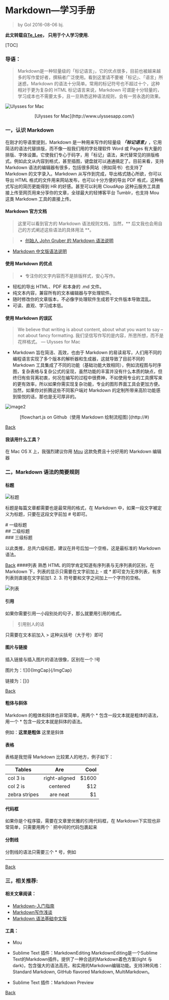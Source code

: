 # Markdown—学习手册
  >  by Gol 2016-08-06 bj.

**此文转载自[Te_Lee](http://www.jianshu.com/p/1e402922ee32)， 只用于个人学习使用.**

[TOC]

### 导语：
> Markdown是一种轻量级的「标记语言」，它的优点很多，目前也被越来越多的写作爱好者，撰稿者广泛使用。看到这里请不要被「标记」、「语言」所迷惑，Markdown 的语法十分简单。常用的标记符号也不超过十个，这种相对于更为复杂的 HTML 标记语言来说，Markdown 可谓是十分轻量的，学习成本也不需要太多，且一旦熟悉这种语法规则，会有一劳永逸的效果。

![Ulysses for Mac](http://ww3.sinaimg.cn/large/6aee7dbbjw1eqft66xcg3j21kw12mdub.jpg)

<center>[Ulysses for Mac](http://www.ulyssesapp.com/)</center>


### 一，<span id="title_first">认识 Markdown</span>

  在刚才的导语里提到，Markdown 是一种用来写作的轻量级 ***「标记语言」***，它用简洁的语法代替排版，而不像一般我们用的字处理软件 Word 或 Pages 有大量的排版、字体设置。它使我们专心于码字，用「标记」语法，来代替常见的排版格式。例如此文从内容到格式，甚至插图，键盘就可以通通搞定了。目前来看，支持 Markdown 语法的编辑器有很多，包括很多网站（例如简书）也支持了 Markdown 的文字录入。Markdown 从写作到完成，导出格式随心所欲，你可以导出 HTML 格式的文件用来网站发布，也可以十分方便的导出 PDF 格式，这种格式写出的简历更能得到 HR 的好感。甚至可以利用 CloudApp 这种云服务工具直接上传至网页用来分享你的文章，全球最大的轻博客平台 Tumblr，也支持 Mou 这类 Markdown 工具的直接上传。

#### Markdown 官方文档
>这里可以看到官方的 Markdown 语法规则文档，当然，** 后文我也会用自己的方式阐述这些语法的具体用法 **。

> * [创始人 John Gruber 的 Markdown 语法说明](http://ww3.sinaimg.cn/large/6aee7dbbjw1eqft66xcg3j21kw12mdub.jpg)
* [Markdown 中文版语法说明](http://ww3.sinaimg.cn/large/6aee7dbbjw1eqft66xcg3j21kw12mdub.jpg)

#### 使用 Markdown 的优点
> * 专注你的文字内容而不是排版样式，安心写作。
* 轻松的导出 HTML、PDF 和本身的 .md 文件。
* 纯文本内容，兼容所有的文本编辑器与字处理软件。
* 随时修改你的文章版本，不必像字处理软件生成若干文件版本导致混乱。
* 可读、直观、学习成本低。

#### 使用 Markdown 的误区
> We believe that writing is about content, about what you want to say – not about fancy formatting. 
我们坚信写作写的是内容，所思所想，而不是花样格式。
— Ulysses for Mac

* Markdown 旨在简洁、高效，也由于 Markdown 的易读易写，人们用不同的编程语言实现了多个版本的解析器和生成器，这就导致了目前不同的 Markdown 工具集成了不同的功能（基础功能大致相同），例如流程图与时序图，复杂表格与复杂公式的呈现，虽然功能的丰富并没有什么本质的缺点，但终归有些背离初衷，何况在编写的过程中很费神，不如使用专业的工具撰写来的更有效率，所以如果你需实现复杂功能，专业的图形界面工具会更加方便。当然，如果你对折腾这些不同客户端对 Markdown 的定制所带来高阶功能感到愉悦的话，那也是无可厚非的。

![image2](http://ww2.sinaimg.cn/large/6aee7dbbgw1eq320claw3j21kw0kjdpc.jpg)

<center>[flowchart.js on Github（使用 Markdown 绘制流程图）](http://#)</center>

[Back](#markdown)
#### 我该用什么工具？

在 Mac OS X 上，我强烈建议你用 [Mou](http://25.io/mou/) 这款免费且十分好用的 Markdown 编辑器


### 二，<span id="title_sec">Markdown 语法的简要规则</span>
#### 标题
![标题](http://ww1.sinaimg.cn/large/6aee7dbbgw1effeaclhiyj20eh09cwez.jpg)

标题是每篇文章都需要也是最常用的格式，在 Markdown 中，如果一段文字被定义为标题，只要在这段文字前加 # 号即可。

\# 一级标题  
\#\# 二级标题  
\#\#\# 三级标题  

以此类推，总共六级标题，建议在井号后加一个空格，这是最标准的 Markdown 语法。

[Back](#markdown)
####列表
 熟悉 HTML 的同学肯定知道有序列表与无序列表的区别，在 Markdown 下，列表的显示只需要在文字前加上 - 或 * 即可变为无序列表，有序列表则直接在文字前加1. 2. 3. 符号要和文字之间加上一个字符的空格。

![列表](http://ww4.sinaimg.cn/large/6aee7dbbgw1effew5aftij20d80bz3yw.jpg)

#### 引用
如果你需要引用一小段别处的句子，那么就要用引用的格式。
> 引用别人的话

只需要在文本前加入 > 这种尖括号（大于号）即可


#### 图片与链接

插入链接与插入图片的语法很像，区别在一个 !号

图片为：\!\[\]\(\)\{ImgCap\}\{/ImgCap\}

链接为：\[\]\(\)

[Back](#markdown)

#### 粗体与斜体

Markdown 的粗体和斜体也非常简单，用两个 * 包含一段文本就是粗体的语法，用一个 * 包含一段文本就是斜体的语法。

例如：**这里是粗体** 这里是斜体

#### 表格
表格是我觉得 Markdown 比较累人的地方，例子如下：

| Tables        | Are           | Cool  |
| ------------- |:-------------:| -----:|
| col 3 is      | right-aligned | $1600 |
| col 2 is      | centered      |   $12 |
| zebra stripes | are neat      |    $1 |

#### 代码框 
如果你是个程序猿，需要在文章里优雅的引用代码框，在 Markdown下实现也非常简单，只需要用两个 ` 把中间的代码包裹起来 

#### 分割线

分割线的语法只需要三个 * 号，例如

---

[Back](#markdown)
### 三，<span id="title_third">相关推荐</span>:

#### 相关文章阅读：

* [Markdown-入门指南](http://www.jianshu.com/p/1e402922ee32)
* [Markdown写作浅谈](http://www.yangzhiping.com/tech/r-markdown-knitr.html)
* [Markdown 语法基础中文版](http://wowubuntu.com/markdown/)

#### 工具：            

* Mou
* Sublime Text 插件：MarkdownEditing 
   MarkdownEditing是一个Sublime Text的Markdown插件。提供了一种合适的Markdown着色方案(light 与 dark)，包含强大的语法高亮，和实用的Markdown编辑功能。支持3种风格：Standard Markdown, GitHub flavored Markdown, MultiMarkdown。

* Sublime Text 插件：Markdown Preview          


[Back](#markdown)
